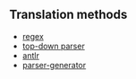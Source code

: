 Translation methods
--
 * [regex](regex)
 * [top-down parser](topdownparsing)
 * [antlr](ANTLR)
 * [parser-generator](parsergenerator)
